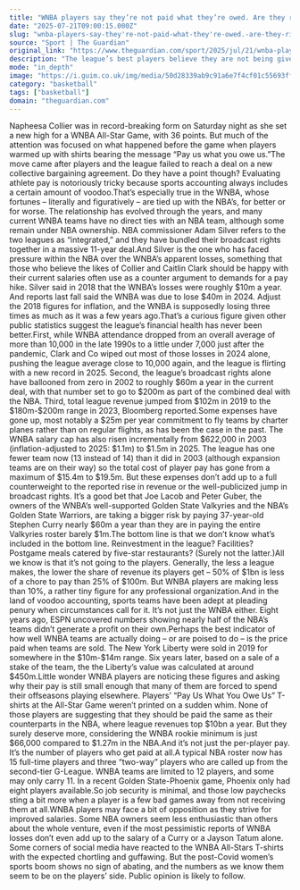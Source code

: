 ```yaml
---
title: "WNBA players say they’re not paid what they’re owed. Are they right?"
date: "2025-07-21T09:00:15.000Z"
slug: "wnba-players-say-they're-not-paid-what-they're-owed.-are-they-right"
source: "Sport | The Guardian"
original_link: "https://www.theguardian.com/sport/2025/jul/21/wnba-players-say-theyre-not-paid-what-theyre-owed-are-they-right"
description: "The league’s best players believe they are not being given a fair deal when it comes to compensation. But sports accounting is a tricky affair Napheesa Collier was in record-breaking form on Saturday night as she set a new high for a WNBA All-Star Game, with 36 points. But much of the attention was focused on what happened before the game when players warmed up with shirts bearing the message “Pay us what you owe us.” The move came after players and the league failed to reach a deal on a new collective bargaining agreement. Do they have a point though? Evaluating athlete pay is notoriously tricky because sports accounting always includes a certain amount of voodoo.  Continue reading..."
mode: "in_depth"
image: "https://i.guim.co.uk/img/media/50d28339ab9c91a6e7f4cf01c55693ff203fa214/261_0_4558_3647/master/4558.jpg?width=1200&height=630&quality=85&auto=format&fit=crop&precrop=40:21,offset-x50,offset-y0&overlay-align=bottom%2Cleft&overlay-width=100p&overlay-base64=L2ltZy9zdGF0aWMvb3ZlcmxheXMvdGctZGVmYXVsdC5wbmc&enable=upscale&s=74c53c5a9d8db5406e263d83244c77ef"
category: "basketball"
tags: ["basketball"]
domain: "theguardian.com"
---
```

<p>Napheesa Collier was in record-breaking form on Saturday night as she set a new high for a WNBA All-Star Game, with 36 points. But much of the attention was focused on what happened before the game when players warmed up with shirts bearing the message “Pay us what you owe us.”The move came after players and the league failed to reach a deal on a new collective bargaining agreement. Do they have a point though? Evaluating athlete pay is notoriously tricky because sports accounting always includes a certain amount of voodoo.That’s especially true in the WNBA, whose fortunes – literally and figuratively – are tied up with the NBA’s, for better or for worse. The relationship has evolved through the years, and many current WNBA teams have no direct ties with an NBA team, although some remain under NBA ownership. NBA commissioner Adam Silver refers to the two leagues as “integrated,” and they have bundled their broadcast rights together in a massive 11-year deal.And Silver is the one who has faced pressure within the NBA over the WNBA’s apparent losses, something that those who believe the likes of Collier and Caitlin Clark should be happy with their current salaries often use as a counter argument to demands for a pay hike. Silver said in 2018 that the WNBA’s losses were roughly $10m a year. And reports last fall said the WNBA was due to lose $40m in 2024. Adjust the 2018 figures for inflation, and the WNBA is supposedly losing three times as much as it was a few years ago.That’s a curious figure given other public statistics suggest the league’s financial health has never been better.First, while WNBA attendance dropped from an overall average of more than 10,000 in the late 1990s to a little under 7,000 just after the pandemic, Clark and Co wiped out most of those losses in 2024 alone, pushing the league average close to 10,000 again, and the league is flirting with a new record in 2025. Second, the league’s broadcast rights alone have ballooned from zero in 2002 to roughly $60m a year in the current deal, with that number set to go to $200m as part of the combined deal with the NBA. Third, total league revenue jumped from $102m in 2019 to the $180m-$200m range in 2023, Bloomberg reported.Some expenses have gone up, most notably a $25m per year commitment to fly teams by charter planes rather than on regular flights, as has been the case in the past. The WNBA salary cap has also risen incrementally from $622,000 in 2003 (inflation-adjusted to 2025: $1.1m) to $1.5m in 2025. The league has one fewer team now (13 instead of 14) than it did in 2003 (although expansion teams are on their way) so the total cost of player pay has gone from a maximum of $15.4m to $19.5m. But these expenses don’t add up to a full counterweight to the reported rise in revenue or the well-publicized jump in broadcast rights. It’s a good bet that Joe Lacob and Peter Guber, the owners of the WNBA’s well-supported Golden State Valkyries and the NBA’s Golden State Warriors, are taking a bigger risk by paying 37-year-old Stephen Curry nearly $60m a year than they are in paying the entire Valkyries roster barely $1m.The bottom line is that we don’t know what’s included in the bottom line. Reinvestment in the league? Facilities? Postgame meals catered by five-star restaurants? (Surely not the latter.)All we know is that it’s not going to the players. Generally, the less a league makes, the lower the share of revenue its players get – 50% of $1bn is less of a chore to pay than 25% of $100m. But WNBA players are making less than 10%, a rather tiny figure for any professional organization.And in the land of voodoo accounting, sports teams have been adept at pleading penury when circumstances call for it. It’s not just the WNBA either. Eight years ago, ESPN uncovered numbers showing nearly half of the NBA’s teams didn’t generate a profit on their own.Perhaps the best indicator of how well WNBA teams are actually doing – or are poised to do – is the price paid when teams are sold. The New York Liberty were sold in 2019 for somewhere in the $10m-$14m range. Six years later, based on a sale of a stake of the team, the the Liberty’s value was calculated at around $450m.Little wonder WNBA players are noticing these figures and asking why their pay is still small enough that many of them are forced to spend their offseasons playing elsewhere. Players’ “Pay Us What You Owe Us” T-shirts at the All-Star Game weren’t printed on a sudden whim. None of those players are suggesting that they should be paid the same as their counterparts in the NBA, where league revenues top $10bn a year. But they surely deserve more, considering the WNBA rookie minimum is just $66,000 compared to $1.27m in the NBA.And it’s not just the per-player pay. It’s the number of players who get paid at all.A typical NBA roster now has 15 full-time players and three “two-way” players who are called up from the second-tier G-League. WNBA teams are limited to 12 players, and some may only carry 11. In a recent Golden State-Phoenix game, Phoenix only had eight players available.So job security is minimal, and those low paychecks sting a bit more when a player is a few bad games away from not receiving them at all.WNBA players may face a bit of opposition as they strive for improved salaries. Some NBA owners seem less enthusiastic than others about the whole venture, even if the most pessimistic reports of WNBA losses don’t even add up to the salary of a Curry or a Jayson Tatum alone. Some corners of social media have reacted to the WNBA All-Stars T-shirts with the expected chortling and guffawing. But the post-Covid women’s sports boom shows no sign of abating, and the numbers as we know them seem to be on the players’ side. Public opinion is likely to follow.</p>